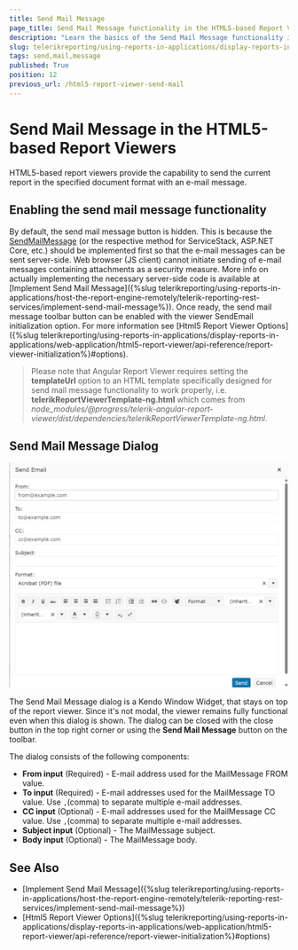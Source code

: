```yaml
---
title: Send Mail Message
page_title: Send Mail Message functionality in the HTML5-based Report Viewers
description: "Learn the basics of the Send Mail Message functionality in the HTML5-based Report Viewers in Telerik Reporting."
slug: telerikreporting/using-reports-in-applications/display-reports-in-applications/web-application/send-mail-message
tags: send,mail,message
published: True
position: 12
previous_url: /html5-report-viewer-send-mail
---
```


# Send Mail Message in the HTML5-based Report Viewers

HTML5-based report viewers provide the capability to send the current report in the specified document format with an e-mail message.

## Enabling the send mail message functionality

By default, the send mail message button is hidden. This is because the [SendMailMessage](/reporting/api/Telerik.Reporting.Services.WebApi.ReportsControllerBase#Telerik_Reporting_Services_WebApi_ReportsControllerBase_SendMailMessage) (or the respective method for ServiceStack, ASP.NET Core, etc.) should be implemented first so that the e-mail messages can be sent server-side. Web browser (JS client) cannot initiate sending of e-mail messages containing attachments as a security measure. More info on actually implementing the necessary server-side code is available at [Implement Send Mail Message]({%slug telerikreporting/using-reports-in-applications/host-the-report-engine-remotely/telerik-reporting-rest-services/implement-send-mail-message%}). Once ready, the send mail message toolbar button can be enabled with the viewer SendEmail initialization option. For more information see [Html5 Report Viewer Options]({%slug telerikreporting/using-reports-in-applications/display-reports-in-applications/web-application/html5-report-viewer/api-reference/report-viewer-initialization%}#options).

> Please note that Angular Report Viewer requires setting the __templateUrl__ option to an HTML template specifically designed for send mail message functionality to work properly, i.e. __telerikReportViewerTemplate-ng.html__ which comes from *node_modules/@progress/telerik-angular-report-viewer/dist/dependencies/telerikReportViewerTemplate-ng.html*.

## Send Mail Message Dialog

![The Send Mail Message Dialog in the Html5 Report Viewer showing a filled form ready to be sent](images/HTML5ReportViewer/html5-sass-viewer-send-mail-dialog.png)

The Send Mail Message dialog is a Kendo Window Widget, that stays on top of the report viewer. Since it's not modal, the viewer remains fully functional even when this dialog is shown. The dialog can be closed with the close button in the top right corner or using the __Send Mail Message__ button on the toolbar.

The dialog consists of the following components:

* __From input__ (Required) - E-mail address used for the MailMessage FROM value.
* __To input__ (Required) - E-mail addresses used for the MailMessage TO value. Use `,`(comma) to separate multiple e-mail addresses.
* __CC input__ (Optional) - E-mail addresses used for the MailMessage CC value. Use `,`(comma) to separate multiple e-mail addresses.
* __Subject input__ (Optional) - The MailMessage subject.
* __Body input__ (Optional) - The MailMessage body.

## See Also

* [Implement Send Mail Message]({%slug telerikreporting/using-reports-in-applications/host-the-report-engine-remotely/telerik-reporting-rest-services/implement-send-mail-message%})
* [Html5 Report Viewer Options]({%slug telerikreporting/using-reports-in-applications/display-reports-in-applications/web-application/html5-report-viewer/api-reference/report-viewer-initialization%}#options)
